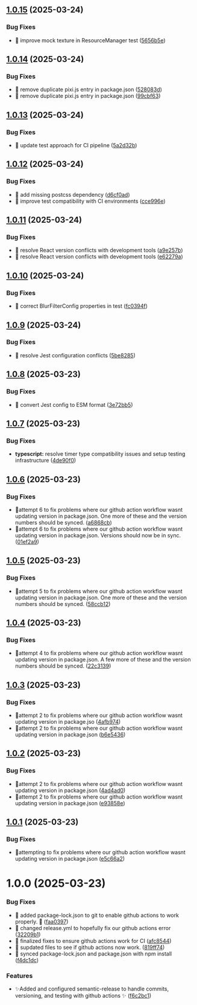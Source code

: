 ## [1.0.15](https://github.com/zachatkinson/kineticslider/compare/v1.0.14...v1.0.15) (2025-03-24)


### Bug Fixes

* 🐛 improve mock texture in ResourceManager test ([5656b5e](https://github.com/zachatkinson/kineticslider/commit/5656b5e5d1445740a0742fb09a489f89e685afba))

## [1.0.14](https://github.com/zachatkinson/kineticslider/compare/v1.0.13...v1.0.14) (2025-03-24)


### Bug Fixes

* 🔧 remove duplicate pixi.js entry in package.json ([528083d](https://github.com/zachatkinson/kineticslider/commit/528083d2e531e9b23f8452929ba6065716d4c9f7))
* 🔧 remove duplicate pixi.js entry in package.json ([99cbf63](https://github.com/zachatkinson/kineticslider/commit/99cbf6317ceb99370b0b1ab24bf43a6a4bc61758))

## [1.0.13](https://github.com/zachatkinson/kineticslider/compare/v1.0.12...v1.0.13) (2025-03-24)


### Bug Fixes

* 🔄 update test approach for CI pipeline ([5a2d32b](https://github.com/zachatkinson/kineticslider/commit/5a2d32b639dbf7cc6b09ca3beca7de8ac92a0096))

## [1.0.12](https://github.com/zachatkinson/kineticslider/compare/v1.0.11...v1.0.12) (2025-03-24)


### Bug Fixes

* 🔧 add missing postcss dependency ([d6cf0ad](https://github.com/zachatkinson/kineticslider/commit/d6cf0ad0f9201e3b55141f93aba14a9189e1a181))
* 🔧 improve test compatibility with CI environments ([cce996e](https://github.com/zachatkinson/kineticslider/commit/cce996e32ea1af68444d233e38eaa6cd7ee79943))

## [1.0.11](https://github.com/zachatkinson/kineticslider/compare/v1.0.10...v1.0.11) (2025-03-24)


### Bug Fixes

* 🔧 resolve React version conflicts with development tools ([a9e257b](https://github.com/zachatkinson/kineticslider/commit/a9e257b51c53937778ec7a2c0f79d1a09ce35596))
* 🔧 resolve React version conflicts with development tools ([e62279a](https://github.com/zachatkinson/kineticslider/commit/e62279a8c35b79f0f5760debcc707c2d2c2054ed))

## [1.0.10](https://github.com/zachatkinson/kineticslider/compare/v1.0.9...v1.0.10) (2025-03-24)


### Bug Fixes

* 🐛 correct BlurFilterConfig properties in test ([fc0394f](https://github.com/zachatkinson/kineticslider/commit/fc0394f5e15a902b9085ce8f0e6c43ca94c1572b))

## [1.0.9](https://github.com/zachatkinson/kineticslider/compare/v1.0.8...v1.0.9) (2025-03-24)


### Bug Fixes

* 🐛 resolve Jest configuration conflicts ([5be8285](https://github.com/zachatkinson/kineticslider/commit/5be828521381ca7e768d46e92d895785550b1ed2))

## [1.0.8](https://github.com/zachatkinson/kineticslider/compare/v1.0.7...v1.0.8) (2025-03-23)


### Bug Fixes

* 🐛 convert Jest config to ESM format ([3e72bb5](https://github.com/zachatkinson/kineticslider/commit/3e72bb58bad2fe240df6ca52fa9753d2b6164224))

## [1.0.7](https://github.com/zachatkinson/kineticslider/compare/v1.0.6...v1.0.7) (2025-03-23)


### Bug Fixes

* **typescript:** resolve timer type compatibility issues and setup testing infrastructure ([4de90f0](https://github.com/zachatkinson/kineticslider/commit/4de90f009016d5dc8652f3d0664426b82c634379))

## [1.0.6](https://github.com/zachatkinson/kineticslider/compare/v1.0.5...v1.0.6) (2025-03-23)


### Bug Fixes

* 🐛attempt 6 to fix problems where our github action workflow wasnt updating version in package.json.  One more of these and the version numbers should be synced. ([a6868cb](https://github.com/zachatkinson/kineticslider/commit/a6868cbdcbc48bed0910248e4326a24c92b7e70a))
* 🐛attempt 6 to fix problems where our github action workflow wasnt updating version in package.json.  Versions should now be in sync. ([01ef2a9](https://github.com/zachatkinson/kineticslider/commit/01ef2a93b592c30c4e1bcabfee98dc5d0b077854))

## [1.0.5](https://github.com/zachatkinson/kineticslider/compare/v1.0.4...v1.0.5) (2025-03-23)


### Bug Fixes

* 🐛attempt 5 to fix problems where our github action workflow wasnt updating version in package.json.  One more of these and the version numbers should be synced. ([58ccb12](https://github.com/zachatkinson/kineticslider/commit/58ccb1274933e2fefa673a7cd7be741ca2dc62e7))

## [1.0.4](https://github.com/zachatkinson/kineticslider/compare/v1.0.3...v1.0.4) (2025-03-23)


### Bug Fixes

* 🐛attempt 4 to fix problems where our github action workflow wasnt updating version in package.json.  A few more of these and the version numbers should be synced. ([22c3139](https://github.com/zachatkinson/kineticslider/commit/22c3139e71778cd39f3c9f5156dbe8ec6e51a781))

## [1.0.3](https://github.com/zachatkinson/kineticslider/compare/v1.0.2...v1.0.3) (2025-03-23)


### Bug Fixes

* 🐛attempt 2 to fix problems where our github action workflow wasnt updating version in package.jso ([4afb974](https://github.com/zachatkinson/kineticslider/commit/4afb974d1d82ee72478a96746a8b2a3da5e9e5e5))
* 🐛attempt 2 to fix problems where our github action workflow wasnt updating version in package.json ([b6e5436](https://github.com/zachatkinson/kineticslider/commit/b6e54366cd1140dee5336ba25baebea85583f746))

## [1.0.2](https://github.com/zachatkinson/kineticslider/compare/v1.0.1...v1.0.2) (2025-03-23)


### Bug Fixes

* 🐛attempt 2 to fix problems where our github action workflow wasnt updating version in package.json ([4ad4ad0](https://github.com/zachatkinson/kineticslider/commit/4ad4ad06ef9cfee96dbf7646e53f5f6c32091c44))
* 🐛attempt 2 to fix problems where our github action workflow wasnt updating version in package.json ([e93858e](https://github.com/zachatkinson/kineticslider/commit/e93858e4898b57b52e9d26d718457597e8405638))

## [1.0.1](https://github.com/zachatkinson/kineticslider/compare/v1.0.0...v1.0.1) (2025-03-23)


### Bug Fixes

* 🐛attempting to fix problems where our github action workflow wasnt updating version in package.json ([e5c66a2](https://github.com/zachatkinson/kineticslider/commit/e5c66a26b3fff9a37f8c2f3c32a5fc0a503eb176))

# 1.0.0 (2025-03-23)


### Bug Fixes

* 🐛 added package-lock.json to git to enable github actions to work properly. 🐛 ([faa0397](https://github.com/zachatkinson/kineticslider/commit/faa0397e5a463f1eee9c25b797d5bb01e9888b98))
* 🐛 changed release.yml to hopefully fix our github actions error ([32209b1](https://github.com/zachatkinson/kineticslider/commit/32209b1045fbcae12a6509f6a51fe30e75a7adfd))
* 🐛 finalized fixes to ensure github actions work for CI ([afc8544](https://github.com/zachatkinson/kineticslider/commit/afc85442946235df6333c247813ecf346fdc9639))
* 🐛 supdated files to see if github actions now work. ([819ff74](https://github.com/zachatkinson/kineticslider/commit/819ff748989a3ccc3279f7db51fd9319aea1628e))
* 🐛 synced package-lock.json and package.json with npm install ([f4dc1dc](https://github.com/zachatkinson/kineticslider/commit/f4dc1dcaa1dbc03cc9a02b7e95f89525afad77a0))


### Features

* ✨Added and configured semantic-release to handle commits, versioning, and testing with github actions ✨ ([f6c2bc1](https://github.com/zachatkinson/kineticslider/commit/f6c2bc16579ac02fe8cd5b7a69b649265cbcdaa1))
